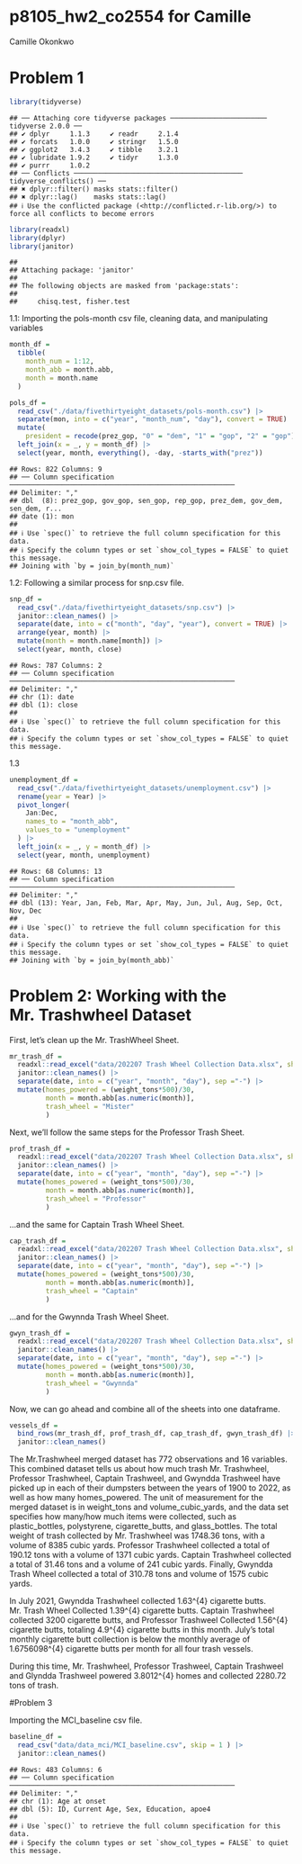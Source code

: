 p8105_hw2_co2554 for Camille
================
Camille Okonkwo

# Problem 1

``` r
library(tidyverse)
```

    ## ── Attaching core tidyverse packages ──────────────────────── tidyverse 2.0.0 ──
    ## ✔ dplyr     1.1.3     ✔ readr     2.1.4
    ## ✔ forcats   1.0.0     ✔ stringr   1.5.0
    ## ✔ ggplot2   3.4.3     ✔ tibble    3.2.1
    ## ✔ lubridate 1.9.2     ✔ tidyr     1.3.0
    ## ✔ purrr     1.0.2     
    ## ── Conflicts ────────────────────────────────────────── tidyverse_conflicts() ──
    ## ✖ dplyr::filter() masks stats::filter()
    ## ✖ dplyr::lag()    masks stats::lag()
    ## ℹ Use the conflicted package (<http://conflicted.r-lib.org/>) to force all conflicts to become errors

``` r
library(readxl)
library(dplyr)
library(janitor)
```

    ## 
    ## Attaching package: 'janitor'
    ## 
    ## The following objects are masked from 'package:stats':
    ## 
    ##     chisq.test, fisher.test

1.1: Importing the pols-month csv file, cleaning data, and manipulating
variables

``` r
month_df = 
  tibble(
    month_num = 1:12,
    month_abb = month.abb,
    month = month.name
  )

pols_df = 
  read_csv("./data/fivethirtyeight_datasets/pols-month.csv") |>
  separate(mon, into = c("year", "month_num", "day"), convert = TRUE) |>
  mutate(
    president = recode(prez_gop, "0" = "dem", "1" = "gop", "2" = "gop")) |>
  left_join(x = _, y = month_df) |> 
  select(year, month, everything(), -day, -starts_with("prez")) 
```

    ## Rows: 822 Columns: 9
    ## ── Column specification ────────────────────────────────────────────────────────
    ## Delimiter: ","
    ## dbl  (8): prez_gop, gov_gop, sen_gop, rep_gop, prez_dem, gov_dem, sen_dem, r...
    ## date (1): mon
    ## 
    ## ℹ Use `spec()` to retrieve the full column specification for this data.
    ## ℹ Specify the column types or set `show_col_types = FALSE` to quiet this message.
    ## Joining with `by = join_by(month_num)`

1.2: Following a similar process for snp.csv file.

``` r
snp_df =
  read_csv("./data/fivethirtyeight_datasets/snp.csv") |>
  janitor::clean_names() |>
  separate(date, into = c("month", "day", "year"), convert = TRUE) |>
  arrange(year, month) |>
  mutate(month = month.name[month]) |>
  select(year, month, close) 
```

    ## Rows: 787 Columns: 2
    ## ── Column specification ────────────────────────────────────────────────────────
    ## Delimiter: ","
    ## chr (1): date
    ## dbl (1): close
    ## 
    ## ℹ Use `spec()` to retrieve the full column specification for this data.
    ## ℹ Specify the column types or set `show_col_types = FALSE` to quiet this message.

1.3

``` r
unemployment_df = 
  read_csv("./data/fivethirtyeight_datasets/unemployment.csv") |>
  rename(year = Year) |>
  pivot_longer(
    Jan:Dec, 
    names_to = "month_abb",
    values_to = "unemployment"
  ) |> 
  left_join(x = _, y = month_df) |> 
  select(year, month, unemployment)
```

    ## Rows: 68 Columns: 13
    ## ── Column specification ────────────────────────────────────────────────────────
    ## Delimiter: ","
    ## dbl (13): Year, Jan, Feb, Mar, Apr, May, Jun, Jul, Aug, Sep, Oct, Nov, Dec
    ## 
    ## ℹ Use `spec()` to retrieve the full column specification for this data.
    ## ℹ Specify the column types or set `show_col_types = FALSE` to quiet this message.
    ## Joining with `by = join_by(month_abb)`

# Problem 2: Working with the Mr. Trashwheel Dataset

First, let’s clean up the Mr. TrashWheel Sheet.

``` r
mr_trash_df =
  readxl::read_excel("data/202207 Trash Wheel Collection Data.xlsx", sheet = "Mr. Trash Wheel", range = "A2:N549") |>
  janitor::clean_names() |>
  separate(date, into = c("year", "month", "day"), sep ="-") |>
  mutate(homes_powered = (weight_tons*500)/30, 
         month = month.abb[as.numeric(month)],
         trash_wheel = "Mister"
         )
```

Next, we’ll follow the same steps for the Professor Trash Sheet.

``` r
prof_trash_df =
  readxl::read_excel("data/202207 Trash Wheel Collection Data.xlsx", sheet = "Professor Trash Wheel", range = "A2:M96") |>
  janitor::clean_names() |>
  separate(date, into = c("year", "month", "day"), sep ="-") |>
  mutate(homes_powered = (weight_tons*500)/30,
         month = month.abb[as.numeric(month)],
         trash_wheel = "Professor"
         )
```

…and the same for Captain Trash Wheel Sheet.

``` r
cap_trash_df =
  readxl::read_excel("data/202207 Trash Wheel Collection Data.xlsx", sheet = "Captain Trash Wheel", range = "A2:K27") |>
  janitor::clean_names() |>
  separate(date, into = c("year", "month", "day"), sep ="-") |>
  mutate(homes_powered = (weight_tons*500)/30, 
         month = month.abb[as.numeric(month)],
         trash_wheel = "Captain"
         )
```

…and for the Gwynnda Trash Wheel Sheet.

``` r
gwyn_trash_df =
  readxl::read_excel("data/202207 Trash Wheel Collection Data.xlsx", sheet = "Gwynnda Trash Wheel", range = "A2:J108") |>
  janitor::clean_names() |>
  separate(date, into = c("year", "month", "day"), sep ="-") |>
  mutate(homes_powered = (weight_tons*500)/30, 
         month = month.abb[as.numeric(month)],
         trash_wheel = "Gwynnda"
         )
```

Now, we can go ahead and combine all of the sheets into one dataframe.

``` r
vessels_df =
  bind_rows(mr_trash_df, prof_trash_df, cap_trash_df, gwyn_trash_df) |>
  janitor::clean_names()
```

The Mr.Trashwheel merged dataset has 772 observations and 16 variables.
This combined dataset tells us about how much trash Mr. Trashwheel,
Professor Trashwheel, Captain Trashweel, and Gwyndda Trashweel have
picked up in each of their dumpsters between the years of 1900 to 2022,
as well as how many homes_powered. The unit of measurement for the
merged dataset is in weight_tons and volume_cubic_yards, and the data
set specifies how many/how much items were collected, such as
plastic_bottles, polystyrene, cigarette_butts, and glass_bottles. The
total weight of trash collected by Mr. Trashwheel was 1748.36 tons, with
a volume of 8385 cubic yards. Professor Trashwheel collected a total of
190.12 tons with a volume of 1371 cubic yards. Captain Trashwheel
collected a total of 31.46 tons and a volume of 241 cubic yards.
Finally, Gwyndda Trash Wheel collected a total of 310.78 tons and volume
of 1575 cubic yards.

In July 2021, Gwyndda Trashwheel collected 1.63^{4} cigarette butts.
Mr. Trash Wheel Collected 1.39^{4} cigarette butts. Captain Trashwheel
collected 3200 cigarette butts, and Professor Trashweel Collected
1.56^{4} cigarette butts, totaling 4.9^{4} cigarette butts in this
month. July’s total monthly cigarette butt collection is below the
monthly average of 1.6756098^{4} cigarette butts per month for all four
trash vessels.

During this time, Mr. Trashwheel, Professor Trashweel, Captain Trashweel
and Glyndda Trashweel powered 3.8012^{4} homes and collected 2280.72
tons of trash.

\#Problem 3

Importing the MCI_baseline csv file.

``` r
baseline_df =
  read_csv("data/data_mci/MCI_baseline.csv", skip = 1 ) |>
  janitor::clean_names()
```

    ## Rows: 483 Columns: 6
    ## ── Column specification ────────────────────────────────────────────────────────
    ## Delimiter: ","
    ## chr (1): Age at onset
    ## dbl (5): ID, Current Age, Sex, Education, apoe4
    ## 
    ## ℹ Use `spec()` to retrieve the full column specification for this data.
    ## ℹ Specify the column types or set `show_col_types = FALSE` to quiet this message.
